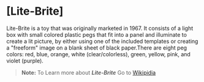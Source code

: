 # [Lite-Brite]

 Lite-Brite is a toy that was originally marketed in 1967. It consists of a
light box with small colored plastic pegs that fit into a panel and illuminate to create a lit picture, by either using one of the included templates or creating a "freeform" image on a blank sheet of black paper.There are eight peg colors: red, blue, orange, white (clear/colorless), green, yellow, pink, and violet (purple).

>**Note:** To Learn more about ***Lite-Brite*** Go to [Wikipidia](https://en.wikipedia.org/wiki/Lite-Brite)